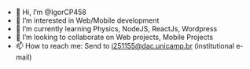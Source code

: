 - 👋 Hi, I’m @IgorCP458
- 👀 I’m interested in Web/Mobile development
- 🌱 I’m currently learning Physics, NodeJS, ReactJs, Wordpress
- 💞️ I’m looking to collaborate on Web projects, Mobile Projects
- 📫 How to reach me: Send to i251155@dac.unicamp.br (institutional e-mail)

<!---
IgorCP458/IgorCP458 is a ✨ special ✨ repository because its `README.md` (this file) appears on your GitHub profile.
You can click the Preview link to take a look at your changes.
--->
